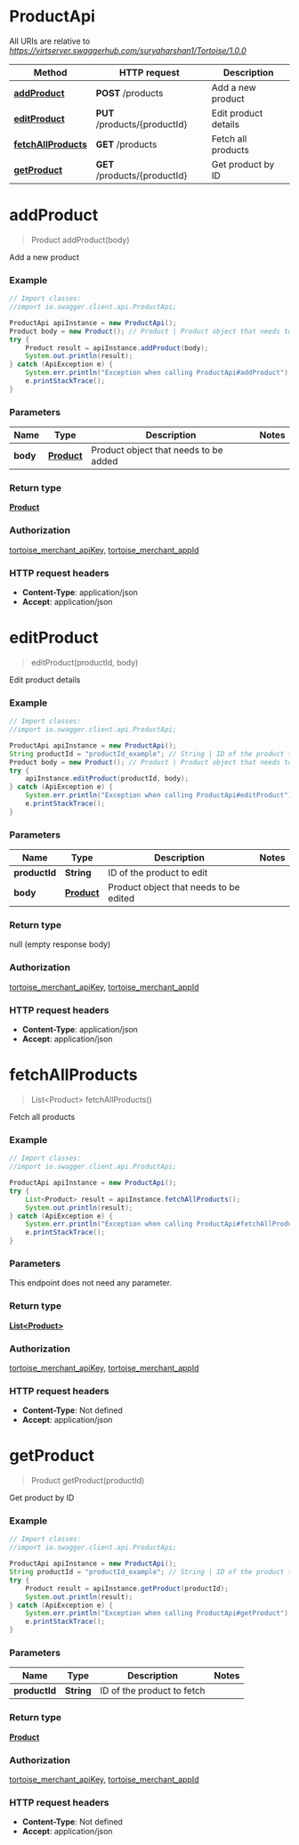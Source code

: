 # ProductApi

All URIs are relative to *https://virtserver.swaggerhub.com/suryaharshan1/Tortoise/1.0.0*

Method | HTTP request | Description
------------- | ------------- | -------------
[**addProduct**](ProductApi.md#addProduct) | **POST** /products | Add a new product
[**editProduct**](ProductApi.md#editProduct) | **PUT** /products/{productId} | Edit product details
[**fetchAllProducts**](ProductApi.md#fetchAllProducts) | **GET** /products | Fetch all products
[**getProduct**](ProductApi.md#getProduct) | **GET** /products/{productId} | Get product by ID


<a name="addProduct"></a>
# **addProduct**
> Product addProduct(body)

Add a new product

### Example
```java
// Import classes:
//import io.swagger.client.api.ProductApi;

ProductApi apiInstance = new ProductApi();
Product body = new Product(); // Product | Product object that needs to be added
try {
    Product result = apiInstance.addProduct(body);
    System.out.println(result);
} catch (ApiException e) {
    System.err.println("Exception when calling ProductApi#addProduct");
    e.printStackTrace();
}
```

### Parameters

Name | Type | Description  | Notes
------------- | ------------- | ------------- | -------------
 **body** | [**Product**](Product.md)| Product object that needs to be added |

### Return type

[**Product**](Product.md)

### Authorization

[tortoise_merchant_apiKey](../README.md#tortoise_merchant_apiKey), [tortoise_merchant_appId](../README.md#tortoise_merchant_appId)

### HTTP request headers

 - **Content-Type**: application/json
 - **Accept**: application/json

<a name="editProduct"></a>
# **editProduct**
> editProduct(productId, body)

Edit product details

### Example
```java
// Import classes:
//import io.swagger.client.api.ProductApi;

ProductApi apiInstance = new ProductApi();
String productId = "productId_example"; // String | ID of the product to edit
Product body = new Product(); // Product | Product object that needs to be edited
try {
    apiInstance.editProduct(productId, body);
} catch (ApiException e) {
    System.err.println("Exception when calling ProductApi#editProduct");
    e.printStackTrace();
}
```

### Parameters

Name | Type | Description  | Notes
------------- | ------------- | ------------- | -------------
 **productId** | **String**| ID of the product to edit |
 **body** | [**Product**](Product.md)| Product object that needs to be edited |

### Return type

null (empty response body)

### Authorization

[tortoise_merchant_apiKey](../README.md#tortoise_merchant_apiKey), [tortoise_merchant_appId](../README.md#tortoise_merchant_appId)

### HTTP request headers

 - **Content-Type**: application/json
 - **Accept**: application/json

<a name="fetchAllProducts"></a>
# **fetchAllProducts**
> List&lt;Product&gt; fetchAllProducts()

Fetch all products

### Example
```java
// Import classes:
//import io.swagger.client.api.ProductApi;

ProductApi apiInstance = new ProductApi();
try {
    List<Product> result = apiInstance.fetchAllProducts();
    System.out.println(result);
} catch (ApiException e) {
    System.err.println("Exception when calling ProductApi#fetchAllProducts");
    e.printStackTrace();
}
```

### Parameters
This endpoint does not need any parameter.

### Return type

[**List&lt;Product&gt;**](Product.md)

### Authorization

[tortoise_merchant_apiKey](../README.md#tortoise_merchant_apiKey), [tortoise_merchant_appId](../README.md#tortoise_merchant_appId)

### HTTP request headers

 - **Content-Type**: Not defined
 - **Accept**: application/json

<a name="getProduct"></a>
# **getProduct**
> Product getProduct(productId)

Get product by ID

### Example
```java
// Import classes:
//import io.swagger.client.api.ProductApi;

ProductApi apiInstance = new ProductApi();
String productId = "productId_example"; // String | ID of the product to fetch
try {
    Product result = apiInstance.getProduct(productId);
    System.out.println(result);
} catch (ApiException e) {
    System.err.println("Exception when calling ProductApi#getProduct");
    e.printStackTrace();
}
```

### Parameters

Name | Type | Description  | Notes
------------- | ------------- | ------------- | -------------
 **productId** | **String**| ID of the product to fetch |

### Return type

[**Product**](Product.md)

### Authorization

[tortoise_merchant_apiKey](../README.md#tortoise_merchant_apiKey), [tortoise_merchant_appId](../README.md#tortoise_merchant_appId)

### HTTP request headers

 - **Content-Type**: Not defined
 - **Accept**: application/json

